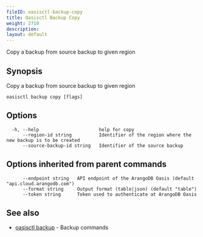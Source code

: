 ```yaml
---
fileID: oasisctl-backup-copy
title: Oasisctl Backup Copy
weight: 2710
description: 
layout: default
---
```

Copy a backup from source backup to given region

## Synopsis

Copy a backup from source backup to given region

```
oasisctl backup copy [flags]
```

## Options

```
  -h, --help                      help for copy
      --region-id string          Identifier of the region where the new backup is to be created
      --source-backup-id string   Identifier of the source backup
```

## Options inherited from parent commands

```
      --endpoint string   API endpoint of the ArangoDB Oasis (default "api.cloud.arangodb.com")
      --format string     Output format (table|json) (default "table")
      --token string      Token used to authenticate at ArangoDB Oasis
```

## See also

* [oasisctl backup]()	 - Backup commands

